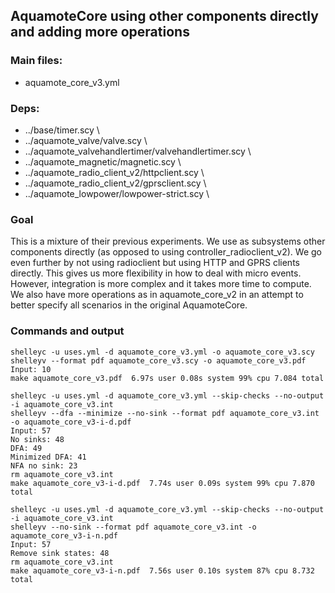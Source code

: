 

## AquamoteCore using other components directly and adding more operations
### Main files:
- aquamote_core_v3.yml
### Deps:
  - ../base/timer.scy \
 - ../aquamote_valve/valve.scy \
 - ../aquamote_valvehandlertimer/valvehandlertimer.scy \
 - ../aquamote_magnetic/magnetic.scy \
 - ../aquamote_radio_client_v2/httpclient.scy \
 - ../aquamote_radio_client_v2/gprsclient.scy \
 - ../aquamote_lowpower/lowpower-strict.scy \

### Goal
This is a mixture of their previous experiments. We use as subsystems other components directly 
(as opposed to using controller_radioclient_v2). We go even further by not using radioclient but 
using HTTP and GPRS clients directly. This gives us more flexibility in how to deal with micro events.
However, integration is more complex and it takes more time to compute. We also have more operations
as in aquamote_core_v2 in an attempt to better specify all scenarios in the original AquamoteCore.

### Commands and output

    shelleyc -u uses.yml -d aquamote_core_v3.yml -o aquamote_core_v3.scy
    shelleyv --format pdf aquamote_core_v3.scy -o aquamote_core_v3.pdf
    Input: 10
    make aquamote_core_v3.pdf  6.97s user 0.08s system 99% cpu 7.084 total

    shelleyc -u uses.yml -d aquamote_core_v3.yml --skip-checks --no-output -i aquamote_core_v3.int
    shelleyv --dfa --minimize --no-sink --format pdf aquamote_core_v3.int -o aquamote_core_v3-i-d.pdf
    Input: 57
    No sinks: 48
    DFA: 49
    Minimized DFA: 41
    NFA no sink: 23
    rm aquamote_core_v3.int
    make aquamote_core_v3-i-d.pdf  7.74s user 0.09s system 99% cpu 7.870 total

    shelleyc -u uses.yml -d aquamote_core_v3.yml --skip-checks --no-output -i aquamote_core_v3.int
    shelleyv --no-sink --format pdf aquamote_core_v3.int -o aquamote_core_v3-i-n.pdf
    Input: 57
    Remove sink states: 48
    rm aquamote_core_v3.int
    make aquamote_core_v3-i-n.pdf  7.56s user 0.10s system 87% cpu 8.732 total

